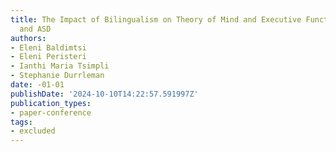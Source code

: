 ```yaml
---
title: The Impact of Bilingualism on Theory of Mind and Executive Functions in TD
  and ASD
authors:
- Eleni Baldimtsi
- Eleni Peristeri
- Ianthi Maria Tsimpli
- Stephanie Durrleman
date: -01-01
publishDate: '2024-10-10T14:22:57.591997Z'
publication_types:
- paper-conference
tags:
- excluded
---
```

